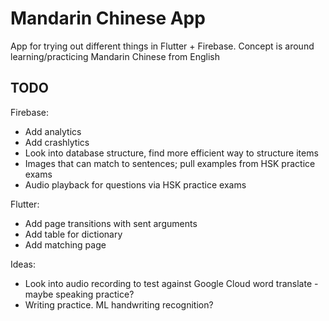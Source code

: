 # Mandarin Chinese App

App for trying out different things in Flutter + Firebase. Concept is around learning/practicing Mandarin Chinese from English

## TODO

Firebase: 
- Add analytics
- Add crashlytics
- Look into database structure, find more efficient way to structure items
- Images that can match to sentences; pull examples from HSK practice exams
- Audio playback for questions via HSK practice exams

Flutter:
- Add page transitions with sent arguments
- Add table for dictionary
- Add matching page

Ideas:
- Look into audio recording to test against Google Cloud word translate - maybe speaking practice?
- Writing practice. ML handwriting recognition?
